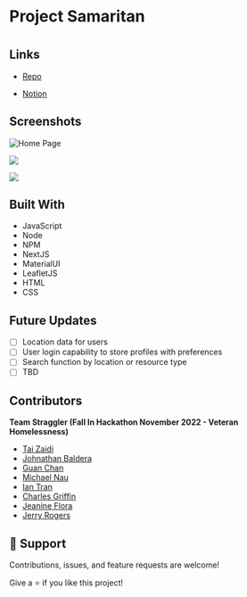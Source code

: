 # Project Samaritan

<h1 align="center"><SAMARITAN></h1>

<p align="center"><Local Food Resource Locater></p>

## Links

- [Repo](https://github.com/Team-Straggler/FE> "<Samaritan> Repo")

- [Notion](https://www.notion.so/Project-Samaritan-36c0f58db5954fb088b3c69e0bbf38d6> "Notion")

## Screenshots

![Home Page](/screenshots/1.png "Home Page")

![](/screenshots/2.png)

![](/screenshots/3.png)

## Built With

- JavaScript
- Node
- NPM
- NextJS
- MaterialUI
- LeafletJS
- HTML
- CSS

## Future Updates

- [ ] Location data for users
- [ ] User login capability to store profiles with preferences
- [ ] Search function by location or resource type
- [ ] TBD

## Contributors

**Team Straggler (Fall In Hackathon November 2022 - Veteran Homelessness)**

- [Tai Zaidi](https://github.com/trzaidi "Tai Zaidi")
- [Johnathan Baldera](https://github.com/JohnathanBaldera "Johnathan Baldera")
- [Guan Chan](https://github.com/guanhchan "Guan Chan")
- [Michael Nau](https://github.com/michaelwnau "Michael Nau")
- [Ian Tran](https://github.com/idtran "Ian Tran")
- [Charles Griffin](https://github.com/cwgriffin23 "Charles Griffin")
- [Jeanine Flora](https://github.com/JazjayFlora "Jeanine Flora")
- [Jerry Rogers](https://github.com/mrrogerswork "Jerry Rogers")

## 🤝 Support

Contributions, issues, and feature requests are welcome!

Give a ⭐️ if you like this project!


